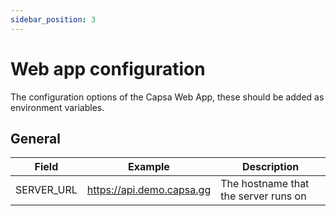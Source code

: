 ```yaml
---
sidebar_position: 3
---
```


# Web app configuration

The configuration options of the Capsa Web App, these should be added as environment variables.

## General

| Field      | Example                   | Description                          |
| ---------- | ------------------------- | ------------------------------------ |
| SERVER_URL | https://api.demo.capsa.gg | The hostname that the server runs on |

